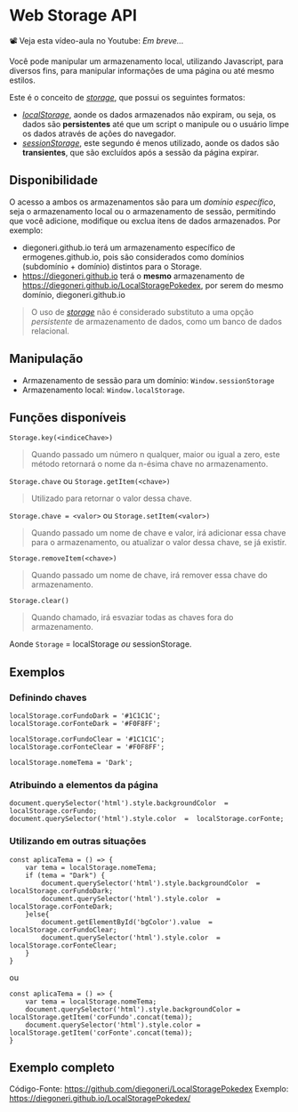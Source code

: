 
# Web Storage API

📽 Veja esta vídeo-aula no Youtube: _Em breve..._

Você pode manipular um armazenamento local, utilizando Javascript, para diversos fins, para manipular informações de uma página ou até mesmo estilos.

Este é o conceito de [_storage_](https://developer.mozilla.org/pt-BR/docs/Web/API/Storage), que possui os seguintes formatos:
-  [_localStorage_](https://developer.mozilla.org/pt-BR/docs/Web/API/Window/localStorage), aonde os dados armazenados não expiram, ou seja, os dados são **persistentes** até que um script o manipule ou o usuário limpe os dados através de ações do navegador.
- [_sessionStorage_](https://developer.mozilla.org/pt-BR/docs/Web/API/Window/localStorage), este segundo é menos utilizado, aonde os dados são **transientes**, que são excluídos após a sessão da página expirar.

## Disponibilidade
O acesso a ambos os armazenamentos são para um *domínio específico*, seja o armazenamento local ou o armazenamento de sessão, permitindo que você adicione, modifique ou exclua itens de dados armazenados.
Por exemplo:
- diegoneri.github.io terá um armazenamento específico de ermogenes.github.io, pois são considerados como domínios (subdomínio + domínio) distintos para o Storage.
- https://diegoneri.github.io terá o **mesmo** armazenamento de https://diegoneri.github.io/LocalStoragePokedex, por serem do mesmo domínio, diegoneri.github.io

> O uso de [_storage_](https://developer.mozilla.org/pt-BR/docs/Web/API/Storage) não é considerado substituto a uma opção *persistente* de armazenamento de dados, como um banco de dados relacional.

## Manipulação

* Armazenamento de sessão para um domínio: `Window.sessionStorage`
* Armazenamento local: `Window.localStorage`.

## Funções disponíveis

`Storage.key(<indiceChave>)`
> Quando passado um número n qualquer, maior ou igual a zero, este método retornará o nome da n-ésima chave no armazenamento.

`Storage.chave` ou `Storage.getItem(<chave>)`
> Utilizado para retornar o valor dessa chave.

`Storage.chave = <valor>` ou  `Storage.setItem(<valor>)`  
> Quando passado um nome de chave e valor, irá adicionar essa chave para o armazenamento, ou atualizar o valor dessa chave, se já existir.

`Storage.removeItem(<chave>)`
> Quando passado um nome de chave, irá remover essa chave do armazenamento.

`Storage.clear()`
> Quando chamado, irá esvaziar todas as chaves fora do armazenamento.

Aonde `Storage` = localStorage _ou_ sessionStorage.

## Exemplos

### Definindo chaves 
```
localStorage.corFundoDark = '#1C1C1C';
localStorage.corFonteDark = '#F0F8FF';

localStorage.corFundoClear = '#1C1C1C';
localStorage.corFonteClear = '#F0F8FF';

localStorage.nomeTema = 'Dark';
```
### Atribuindo a elementos da página
```
document.querySelector('html').style.backgroundColor  =  localStorage.corFundo;
document.querySelector('html').style.color  =  localStorage.corFonte;
```
### Utilizando em outras situações
```
const aplicaTema = () => {
    var tema = localStorage.nomeTema;
    if (tema = "Dark") {
        document.querySelector('html').style.backgroundColor  =  localStorage.corFundoDark;
        document.querySelector('html').style.color  =  localStorage.corFonteDark;
    }else{
        document.getElementById('bgColor').value  =  localStorage.corFundoClear;
        document.querySelector('html').style.color  =  localStorage.corFonteClear;        
    }
}
```
ou
```
const aplicaTema = () => {
    var tema = localStorage.nomeTema;
    document.querySelector('html').style.backgroundColor = localStorage.getItem('corFundo'.concat(tema));
    document.querySelector('html').style.color = localStorage.getItem('corFonte'.concat(tema));
}
```

## Exemplo completo
Código-Fonte: https://github.com/diegoneri/LocalStoragePokedex
Exemplo: https://diegoneri.github.io/LocalStoragePokedex/
